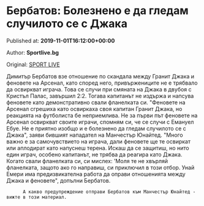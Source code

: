 
# Бербатов: Болезнено е да гледам случилото се с Джака

Published at: **2019-11-01T16:12:00+00:00**

Author: **Sportlive.bg**

Original: [SPORT LIVE](https://www.sportlive.bg/worldfootball/england/berbatov-bolezneno-e-da-gledam-sluchiloto-se-s-dzhaka-1390811.html)

Димитър Бербатов взе отношение по скандала между Гранит Джака и феновете на Арсенал, като според него, привържениците не е трябвало да освиркват играча. Това се случи при смяната на Джака в двубоя с Кристъл Палас, завършил 2:2. Тогава капитанът не издържа и напсува феновете като демонстративно свали фланелката си.
"Феновете на Арсенал сгрешиха като освиркаха своя капитан Гранит Джака, но реакцията на футболиста бе неприемлива. Не за първи път феновете на Арсенал освиркват своите играчи, спомням си, че се случи с Емануел Ебуе. Не е приятно изобщо и е болезнено да гледам случилото се с Джака", заяви бившият нападател на Манчестър Юнайтед.
"Много важно е за самочувствието на играча, дали феновете ще те освиркат или аплодират като напуснеш терена. Искаш да се защитиш, но нито един играч, особено капитанът, не трябва да реагира като Джака. Когато свали фланелката си, си мислех: 'Моля те не хвърляй фланелката, защото ако го направиш, си приключил в този отбор. Унай Емери има предизвикателна работа да оправи отношенията между Джака и феновете", допълни Бербатов.

        
          А какво предупреждение отправи Бербатов към Манчестър Юнайтед - вижте в този материал.
        
      
